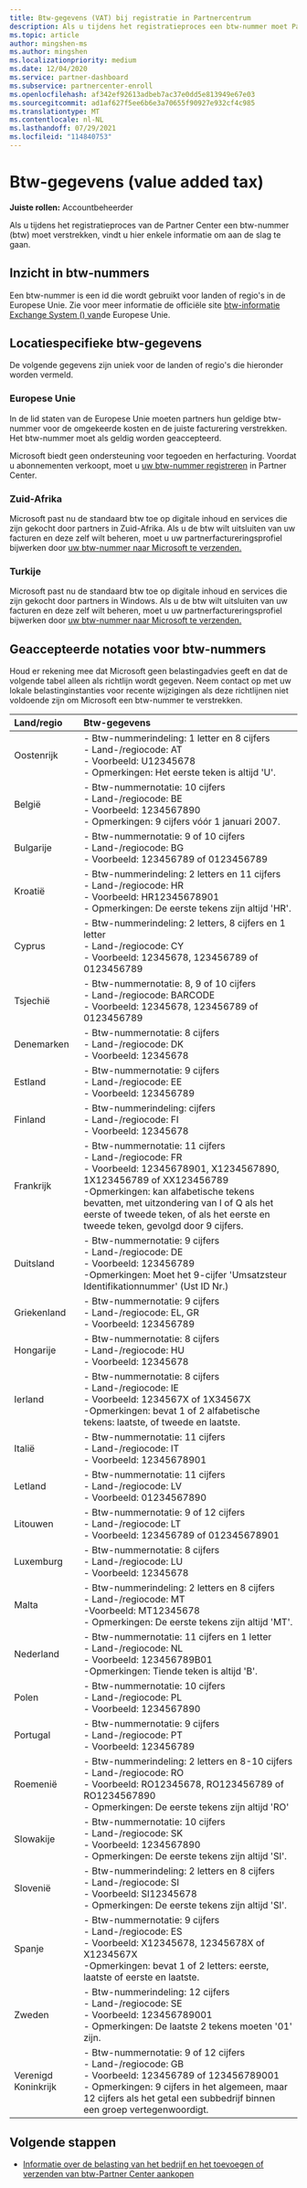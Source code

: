 ```yaml
---
title: Btw-gegevens (VAT) bij registratie in Partnercentrum
description: Als u tijdens het registratieproces een btw-nummer moet Partner Center, helpt deze informatie u om aan de slag te gaan.
ms.topic: article
author: mingshen-ms
ms.author: mingshen
ms.localizationpriority: medium
ms.date: 12/04/2020
ms.service: partner-dashboard
ms.subservice: partnercenter-enroll
ms.openlocfilehash: af342ef92613adbeb7ac37e0dd5e813949e67e03
ms.sourcegitcommit: ad1af627f5ee6b6e3a70655f90927e932cf4c985
ms.translationtype: MT
ms.contentlocale: nl-NL
ms.lasthandoff: 07/29/2021
ms.locfileid: "114840753"
---
```

# <a name="value-added-tax-vat-information"></a>Btw-gegevens (value added tax)

**Juiste rollen:** Accountbeheerder


Als u tijdens het registratieproces van de Partner Center een btw-nummer (btw) moet verstrekken, vindt u hier enkele informatie om aan de slag te gaan.

## <a name="understanding-vat-numbers"></a>Inzicht in btw-nummers

Een btw-nummer is een id die wordt gebruikt voor landen of regio's in de Europese Unie. Zie voor meer informatie de officiële site [btw-informatie Exchange System () van](http://ec.europa.eu/taxation_customs/vies/vieshome.do)de Europese Unie.

## <a name="location-specific-vat-information"></a>Locatiespecifieke btw-gegevens

De volgende gegevens zijn uniek voor de landen of regio's die hieronder worden vermeld.

### <a name="european-union"></a>Europese Unie

In de lid staten van de Europese Unie moeten partners hun geldige btw-nummer voor de omgekeerde kosten en de juiste facturering verstrekken. Het btw-nummer moet als geldig worden geaccepteerd.

Microsoft biedt geen ondersteuning voor tegoeden en herfacturing. Voordat u abonnementen verkoopt, moet u [uw btw-nummer registreren](organization-tax-info.md) in Partner Center.

### <a name="south-africa"></a>Zuid-Afrika

Microsoft past nu de standaard btw toe op digitale inhoud en services die zijn gekocht door partners in Zuid-Afrika. Als u de btw wilt uitsluiten van uw facturen en deze zelf wilt beheren, moet u uw partnerfactureringsprofiel bijwerken door [uw btw-nummer naar Microsoft te verzenden.](organization-tax-info.md)

### <a name="turkey"></a>Turkije

Microsoft past nu de standaard btw toe op digitale inhoud en services die zijn gekocht door partners in Windows. Als u de btw wilt uitsluiten van uw facturen en deze zelf wilt beheren, moet u uw partnerfactureringsprofiel bijwerken door [uw btw-nummer naar Microsoft te verzenden.](organization-tax-info.md)

## <a name="accepted-formats-for-vat-numbers"></a>Geaccepteerde notaties voor btw-nummers

Houd er rekening mee dat Microsoft geen belastingadvies geeft en dat de volgende tabel alleen als richtlijn wordt gegeven. Neem contact op met uw lokale belastinginstanties voor recente wijzigingen als deze richtlijnen niet voldoende zijn om Microsoft een btw-nummer te verstrekken.

|Land/regio | Btw-gegevens |
|:------------|:----------|
|Oostenrijk  |- Btw-nummerindeling: 1 letter en 8 cijfers<br/>- Land-/regiocode: AT<br/>- Voorbeeld: U12345678<br/>- Opmerkingen: Het eerste teken is altijd 'U'. |
|België  |- Btw-nummernotatie: 10 cijfers<br/>- Land-/regiocode: BE<br/>- Voorbeeld: 1234567890<br/>- Opmerkingen: 9 cijfers vóór 1 januari 2007. |
| Bulgarije  |- Btw-nummernotatie: 9 of 10 cijfers<br/>- Land-/regiocode: BG<br/>- Voorbeeld: 123456789 of 0123456789 |
| Kroatië |- Btw-nummerindeling: 2 letters en 11 cijfers<br/>- Land-/regiocode: HR<br/>- Voorbeeld: HR12345678901<br/>- Opmerkingen: De eerste tekens zijn altijd 'HR'. |
|Cyprus |- Btw-nummerindeling: 2 letters, 8 cijfers en 1 letter<br/>- Land-/regiocode: CY<br/>- Voorbeeld: 12345678, 123456789 of 0123456789 |
|Tsjechië |- Btw-nummernotatie: 8, 9 of 10 cijfers<br/>- Land-/regiocode: BARCODE<br/>- Voorbeeld: 12345678, 123456789 of 0123456789 |
| Denemarken |- Btw-nummernotatie: 8 cijfers<br/>- Land-/regiocode: DK<br/>- Voorbeeld: 12345678<br/> |
|Estland |- Btw-nummernotatie: 9 cijfers<br/>- Land-/regiocode: EE<br/>- Voorbeeld: 123456789<br/> |
|Finland |- Btw-nummerindeling: cijfers<br/>- Land-/regiocode: FI<br/>- Voorbeeld: 12345678 |
|Frankrijk |- Btw-nummernotatie: 11 cijfers<br/>- Land-/regiocode: FR<br/>- Voorbeeld: 12345678901, X1234567890, 1X123456789 of XX123456789<br/>-Opmerkingen: kan alfabetische tekens bevatten, met uitzondering van I of Q als het eerste of tweede teken, of als het eerste en tweede teken, gevolgd door 9 cijfers. |
|Duitsland |- Btw-nummernotatie: 9 cijfers<br/>- Land-/regiocode: DE<br/>- Voorbeeld: 123456789<br/>-Opmerkingen: Moet het 9-cijfer 'Umsatzsteur Identifikationnummer' (Ust ID Nr.) |
|Griekenland |- Btw-nummernotatie: 9 cijfers<br/>- Land-/regiocode: EL, GR<br/>- Voorbeeld: 123456789 |
|Hongarije |- Btw-nummernotatie: 8 cijfers<br/>- Land-/regiocode: HU<br/>- Voorbeeld: 12345678 |
|Ierland |- Btw-nummernotatie: 8 cijfers<br/>- Land-/regiocode: IE<br/>- Voorbeeld: 1234567X of 1X34567X<br/>-Opmerkingen: bevat 1 of 2 alfabetische tekens: laatste, of tweede en laatste. |
|Italië |- Btw-nummernotatie: 11 cijfers<br/>- Land-/regiocode: IT<br/>- Voorbeeld: 12345678901 |
|Letland |- Btw-nummernotatie: 11 cijfers<br/>- Land-/regiocode: LV<br/>- Voorbeeld: 01234567890 |
|Litouwen |- Btw-nummernotatie: 9 of 12 cijfers<br/>- Land-/regiocode: LT<br/>- Voorbeeld: 123456789 of 012345678901 |
|Luxemburg |- Btw-nummernotatie: 8 cijfers<br/>- Land-/regiocode: LU<br/>- Voorbeeld: 12345678 |
|Malta |- Btw-nummerindeling: 2 letters en 8 cijfers<br/>- Land-/regiocode: MT</br>-Voorbeeld: MT12345678<br/>- Opmerkingen: De eerste tekens zijn altijd 'MT'. |
|Nederland |- Btw-nummernotatie: 11 cijfers en 1 letter<br/>- Land-/regiocode: NL<br/>- Voorbeeld: 123456789B01<br/>-Opmerkingen: Tiende teken is altijd 'B'. |
|Polen |- Btw-nummernotatie: 10 cijfers<br/>- Land-/regiocode: PL<br/>- Voorbeeld: 1234567890 |
|Portugal |- Btw-nummernotatie: 9 cijfers<br/>- Land-/regiocode: PT<br/>- Voorbeeld: 123456789 |
|Roemenië |- Btw-nummerindeling: 2 letters en 8-10 cijfers<br/>- Land-/regiocode: RO<br/>- Voorbeeld: RO12345678, RO123456789 of RO1234567890<br/>- Opmerkingen: De eerste tekens zijn altijd 'RO' |
|Slowakije |- Btw-nummernotatie: 10 cijfers<br/>- Land-/regiocode: SK<br/>- Voorbeeld: 1234567890<br/>- Opmerkingen: De eerste tekens zijn altijd 'SI'. |
|Slovenië |- Btw-nummerindeling: 2 letters en 8 cijfers<br/>- Land-/regiocode: SI<br/>- Voorbeeld: SI12345678<br/>- Opmerkingen: De eerste tekens zijn altijd 'SI'. |
|Spanje |- Btw-nummernotatie: 9 cijfers<br/>- Land-/regiocode: ES<br/>- Voorbeeld: X12345678, 12345678X of X1234567X<br/>-Opmerkingen: bevat 1 of 2 letters: eerste, laatste of eerste en laatste. |
|Zweden |- Btw-nummerindeling: 12 cijfers<br/>- Land-/regiocode: SE<br/>- Voorbeeld: 123456789001<br/>- Opmerkingen: De laatste 2 tekens moeten '01' zijn. |
|Verenigd Koninkrijk |- Btw-nummernotatie: 9 of 12 cijfers<br/>- Land-/regiocode: GB<br/>- Voorbeeld: 123456789 of 123456789001<br/>- Opmerkingen: 9 cijfers in het algemeen, maar 12 cijfers als het getal een subbedrijf binnen een groep vertegenwoordigt. |

## <a name="next-steps"></a>Volgende stappen

- [Informatie over de belasting van het bedrijf en het toevoegen of verzenden van btw-Partner Center aankopen](organization-tax-info.md)
